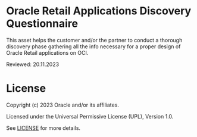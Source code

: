 # Oracle Retail Applications Discovery Questionnaire

This asset helps the customer and/or the partner to conduct a thorough discovery phase gathering all the info necessary for a proper design of Oracle Retail applications on OCI.

Reviewed: 20.11.2023

# License

Copyright (c) 2023 Oracle and/or its affiliates.

Licensed under the Universal Permissive License (UPL), Version 1.0.

See [LICENSE](LICENSE) for more details.
